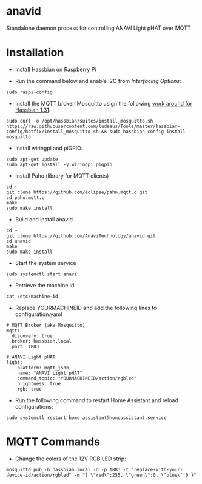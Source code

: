 # anavid
Standalone daemon process for controlling ANAVI Light pHAT over MQTT

# Installation

* Install Hassbian on Raspberry Pi

* Run the command below and enable I2C from *Interfacing Options*:

```
sudo raspi-config
```

* Install the MQTT broken Mosquitto usign the following [work around for Hassbian 1.31](https://github.com/home-assistant/hassbian-scripts/issues/76):

```
sudo curl -o /opt/hassbian/suites/install_mosquitto.sh https://raw.githubusercontent.com/ludeeus/Tools/master/hassbian-config/hotfix/install_mosquitto.sh && sudo hassbian-config install mosquitto

```

* Install wiringpi and piGPIO:

```
sudo apt-get update
sudo apt-get install -y wiringpi pigpio
```

* Install Paho (library for MQTT clients)

```
cd ~
git clone https://github.com/eclipse/paho.mqtt.c.git
cd paho.mqtt.c
make
sudo make install
```

* Build and install anavid

```
cd ~
git clone https://github.com/AnaviTechnology/anavid.git
cd anavid
make
sudo make install
```

* Start the system service

```
sudo systemctl start anavi
```

* Retrieve the machine id

```
cat /etc/machine-id
```

* Replace YOURMACHINEID and add the following lines to configuration.yaml

```
# MQTT Broker (aka Mosquitto)
mqtt:
  discovery: true
  broker: hassbian.local
  port: 1883

# ANAVI Light pHAT
light:
  - platform: mqtt_json
    name: "ANAVI Light pHAT"
    command_topic: "YOURMACHINEID/action/rgbled"
    brightness: true
    rgb: true
```

* Run the following command to restart Home Assistant and reload configurations:

```
sudo systemctl restart home-assistant@homeassistant.service
```

# MQTT Commands

* Change the colors of the 12V RGB LED strip:

```
mosquitto_pub -h hassbian.local -d -p 1883 -t "replace-with-your-device-id/action/rgbled" -m "{ \"red\":255, \"green\":0, \"blue\":0 }"
```
